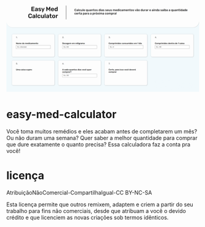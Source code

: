 <img src="img.png">

# easy-med-calculator

Você toma muitos remédios e eles acabam antes de completarem um mês? Ou não duram uma semana? Quer saber a melhor quantidade para comprar que dure exatamente o quanto precisa? Essa calculadora faz a conta pra você!

# licença

AtribuiçãoNãoComercial-CompartilhaIgual-CC BY-NC-SA

Esta licença permite que outros remixem, adaptem e criem a partir do seu trabalho para fins não comerciais, desde que atribuam a você o devido crédito e que licenciem as novas criações sob termos idênticos.
